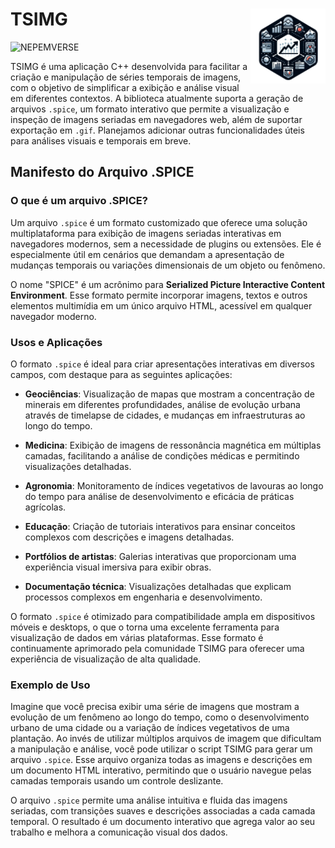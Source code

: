 # TSIMG <img src="doc/logo/tsimg.png" align="right" height="120/"/>

![NEPEMVERSE](https://img.shields.io/endpoint?url=https://nepemufsc.com/.netlify/functions/verser?project=tsimg-stamp&label=LatestVersion:&labelColor=5288ce&logo=nepemverse&logoColor=white&style=metallic&color=#9e2621&)


TSIMG é uma aplicação C++ desenvolvida para facilitar a criação e manipulação de séries temporais de imagens, com o objetivo de simplificar a exibição e análise visual em diferentes contextos. A biblioteca atualmente suporta a geração de arquivos `.spice`, um formato interativo que permite a visualização e inspeção de imagens seriadas em navegadores web, além de suportar exportação em `.gif`. Planejamos adicionar outras funcionalidades úteis para análises visuais e temporais em breve.

## Manifesto do Arquivo .SPICE

### O que é um arquivo .SPICE?

Um arquivo `.spice` é um formato customizado que oferece uma solução multiplataforma para exibição de imagens seriadas interativas em navegadores modernos, sem a necessidade de plugins ou extensões. Ele é especialmente útil em cenários que demandam a apresentação de mudanças temporais ou variações dimensionais de um objeto ou fenômeno.

O nome "SPICE" é um acrônimo para **Serialized Picture Interactive Content Environment**. Esse formato permite incorporar imagens, textos e outros elementos multimídia em um único arquivo HTML, acessível em qualquer navegador moderno.

### Usos e Aplicações

O formato `.spice` é ideal para criar apresentações interativas em diversos campos, com destaque para as seguintes aplicações:

- **Geociências**: Visualização de mapas que mostram a concentração de minerais em diferentes profundidades, análise de evolução urbana através de timelapse de cidades, e mudanças em infraestruturas ao longo do tempo.

- **Medicina**: Exibição de imagens de ressonância magnética em múltiplas camadas, facilitando a análise de condições médicas e permitindo visualizações detalhadas.

- **Agronomia**: Monitoramento de índices vegetativos de lavouras ao longo do tempo para análise de desenvolvimento e eficácia de práticas agrícolas.

- **Educação**: Criação de tutoriais interativos para ensinar conceitos complexos com descrições e imagens detalhadas.

- **Portfólios de artistas**: Galerias interativas que proporcionam uma experiência visual imersiva para exibir obras.

- **Documentação técnica**: Visualizações detalhadas que explicam processos complexos em engenharia e desenvolvimento.

O formato `.spice` é otimizado para compatibilidade ampla em dispositivos móveis e desktops, o que o torna uma excelente ferramenta para visualização de dados em várias plataformas. Esse formato é continuamente aprimorado pela comunidade TSIMG para oferecer uma experiência de visualização de alta qualidade.

### Exemplo de Uso

Imagine que você precisa exibir uma série de imagens que mostram a evolução de um fenômeno ao longo do tempo, como o desenvolvimento urbano de uma cidade ou a variação de índices vegetativos de uma plantação. Ao invés de utilizar múltiplos arquivos de imagem que dificultam a manipulação e análise, você pode utilizar o script TSIMG para gerar um arquivo `.spice`. Esse arquivo organiza todas as imagens e descrições em um documento HTML interativo, permitindo que o usuário navegue pelas camadas temporais usando um controle deslizante.

O arquivo `.spice` permite uma análise intuitiva e fluida das imagens seriadas, com transições suaves e descrições associadas a cada camada temporal. O resultado é um documento interativo que agrega valor ao seu trabalho e melhora a comunicação visual dos dados.

